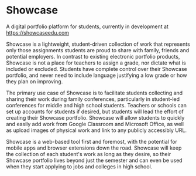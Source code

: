 # Showcase
A digital portfolio platform for students, currently in development at https://showcaseedu.com

Showcase is a lightweight, student-driven collection of work that represents only those assignments students are proud to share with family, friends and potential employers. In contrast to existing electronic portfolio products, Showcase is not a place for teachers to assign a grade, nor dictate what is included or excluded. Students have complete control over their Showcase portfolio, and never need to include language justifying a low grade or how they plan on improving.

The primary use case of Showcase is to facilitate students collecting and sharing their work during family conferences, particularly in student-led conferences for middle and high school students. Teachers or schools can set up accounts for students if desired, but students will lead the effort of creating their Showcase portfolio. Showcase will allow students to quickly and easily add work from Google Classroom and Microsoft Office, as well as upload images of physical work and link to any publicly accessibly URL.

Showcase is a web-based tool first and foremost, with the potential for mobile apps and browser extensions down the road. Showcase will keep the collection of each student's work as long as they desire, so their Showcase portfolio lives beyond just the semester and can even be used when they start applying to jobs and colleges in high school.